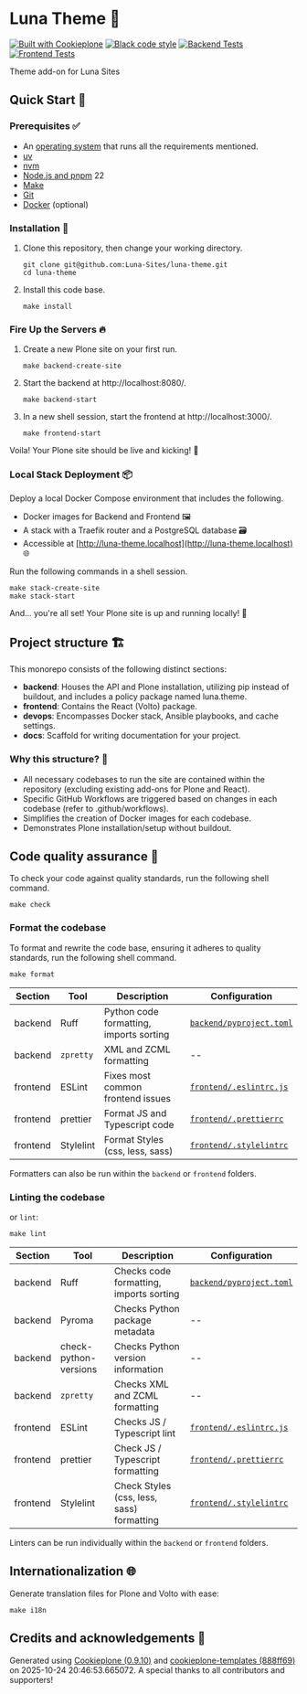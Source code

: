 # Luna Theme 🚀

[![Built with Cookieplone](https://img.shields.io/badge/built%20with-Cookieplone-0083be.svg?logo=cookiecutter)](https://github.com/plone/cookieplone-templates/)
[![Black code style](https://img.shields.io/badge/code%20style-black-000000.svg)](https://github.com/psf/black)
[![Backend Tests](https://github.com/Luna-Sites/luna-theme/actions/workflows/backend.yml/badge.svg)](https://github.com/Luna-Sites/luna-theme/actions/workflows/backend.yml)
[![Frontend Tests](https://github.com/Luna-Sites/luna-theme/actions/workflows/frontend.yml/badge.svg)](https://github.com/Luna-Sites/luna-theme/actions/workflows/frontend.yml)

Theme add-on for Luna Sites

## Quick Start 🏁

### Prerequisites ✅

-   An [operating system](https://6.docs.plone.org/install/create-project-cookieplone.html#prerequisites-for-installation) that runs all the requirements mentioned.
-   [uv](https://6.docs.plone.org/install/create-project-cookieplone.html#uv)
-   [nvm](https://6.docs.plone.org/install/create-project-cookieplone.html#nvm)
-   [Node.js and pnpm](https://6.docs.plone.org/install/create-project.html#node-js) 22
-   [Make](https://6.docs.plone.org/install/create-project-cookieplone.html#make)
-   [Git](https://6.docs.plone.org/install/create-project-cookieplone.html#git)
-   [Docker](https://docs.docker.com/get-started/get-docker/) (optional)


### Installation 🔧

1.  Clone this repository, then change your working directory.

    ```shell
    git clone git@github.com:Luna-Sites/luna-theme.git
    cd luna-theme
    ```

2.  Install this code base.

    ```shell
    make install
    ```


### Fire Up the Servers 🔥

1.  Create a new Plone site on your first run.

    ```shell
    make backend-create-site
    ```

2.  Start the backend at http://localhost:8080/.

    ```shell
    make backend-start
    ```

3.  In a new shell session, start the frontend at http://localhost:3000/.

    ```shell
    make frontend-start
    ```

Voila! Your Plone site should be live and kicking! 🎉

### Local Stack Deployment 📦

Deploy a local Docker Compose environment that includes the following.

- Docker images for Backend and Frontend 🖼️
- A stack with a Traefik router and a PostgreSQL database 🗃️
- Accessible at [http://luna-theme.localhost](http://luna-theme.localhost) 🌐

Run the following commands in a shell session.

```shell
make stack-create-site
make stack-start
```

And... you're all set! Your Plone site is up and running locally! 🚀

## Project structure 🏗️

This monorepo consists of the following distinct sections:

- **backend**: Houses the API and Plone installation, utilizing pip instead of buildout, and includes a policy package named luna.theme.
- **frontend**: Contains the React (Volto) package.
- **devops**: Encompasses Docker stack, Ansible playbooks, and cache settings.
- **docs**: Scaffold for writing documentation for your project.

### Why this structure? 🤔

- All necessary codebases to run the site are contained within the repository (excluding existing add-ons for Plone and React).
- Specific GitHub Workflows are triggered based on changes in each codebase (refer to .github/workflows).
- Simplifies the creation of Docker images for each codebase.
- Demonstrates Plone installation/setup without buildout.

## Code quality assurance 🧐

To check your code against quality standards, run the following shell command.

```shell
make check
```

### Format the codebase

To format and rewrite the code base, ensuring it adheres to quality standards, run the following shell command.

```shell
make format
```

| Section | Tool | Description | Configuration |
| --- | --- | --- | --- |
| backend | Ruff | Python code formatting, imports sorting  | [`backend/pyproject.toml`](./backend/pyproject.toml) |
| backend | `zpretty` | XML and ZCML formatting  | -- |
| frontend | ESLint | Fixes most common frontend issues | [`frontend/.eslintrc.js`](.frontend/.eslintrc.js) |
| frontend | prettier | Format JS and Typescript code  | [`frontend/.prettierrc`](.frontend/.prettierrc) |
| frontend | Stylelint | Format Styles (css, less, sass)  | [`frontend/.stylelintrc`](.frontend/.stylelintrc) |

Formatters can also be run within the `backend` or `frontend` folders.

### Linting the codebase
or `lint`:

 ```shell
make lint
```

| Section | Tool | Description | Configuration |
| --- | --- | --- | --- |
| backend | Ruff | Checks code formatting, imports sorting  | [`backend/pyproject.toml`](./backend/pyproject.toml) |
| backend | Pyroma | Checks Python package metadata  | -- |
| backend | check-python-versions | Checks Python version information  | -- |
| backend | `zpretty` | Checks XML and ZCML formatting  | -- |
| frontend | ESLint | Checks JS / Typescript lint | [`frontend/.eslintrc.js`](.frontend/.eslintrc.js) |
| frontend | prettier | Check JS / Typescript formatting  | [`frontend/.prettierrc`](.frontend/.prettierrc) |
| frontend | Stylelint | Check Styles (css, less, sass) formatting  | [`frontend/.stylelintrc`](.frontend/.stylelintrc) |

Linters can be run individually within the `backend` or `frontend` folders.

## Internationalization 🌐

Generate translation files for Plone and Volto with ease:

```shell
make i18n
```

## Credits and acknowledgements 🙏

Generated using [Cookieplone (0.9.10)](https://github.com/plone/cookieplone) and [cookieplone-templates (888ff69)](https://github.com/plone/cookieplone-templates/commit/888ff6948a43d8b962f4900ba1770f876e2f0243) on 2025-10-24 20:46:53.665072. A special thanks to all contributors and supporters!
